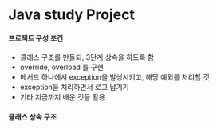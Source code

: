 # Java study Project

#### 프로젝트 구성 조건
- 클래스 구조를 만들되, 3단계 상속을 하도록 함
- override, overload 를 구현
- 메서드 하나에서 exception을 발생시키고, 해당 예외를 처리할 것
- exception을 처리하면서 로그 남기기
- 기타 지금까지 배운 것들 활용

#### 클래스 상속 구조
